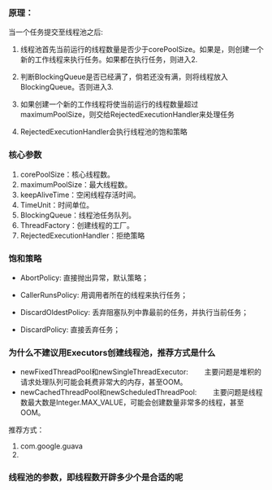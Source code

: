 ### 原理：

当一个任务提交至线程池之后:

1. 线程池首先当前运行的线程数量是否少于corePoolSize。如果是，则创建一个新的工作线程来执行任务。如果都在执行任务，则进入2.

2. 判断BlockingQueue是否已经满了，倘若还没有满，则将线程放入BlockingQueue。否则进入3.

3. 如果创建一个新的工作线程将使当前运行的线程数量超过maximumPoolSize，则交给RejectedExecutionHandler来处理任务

4. RejectedExecutionHandler会执行线程池的饱和策略




### 核心参数

1. corePoolSize：核心线程数。
2. maximumPoolSize：最大线程数。
3. keepAliveTime：空闲线程存活时间。
4. TimeUnit：时间单位。
5. BlockingQueue：线程池任务队列。
6. ThreadFactory：创建线程的工厂。
7. RejectedExecutionHandler：拒绝策略

### 饱和策略

- AbortPolicy: 直接抛出异常，默认策略；

- CallerRunsPolicy: 用调用者所在的线程来执行任务；

- DiscardOldestPolicy: 丢弃阻塞队列中靠最前的任务，并执行当前任务；

- DiscardPolicy: 直接丢弃任务；

  

### 为什么不建议用Executors创建线程池，推荐方式是什么

- newFixedThreadPool和newSingleThreadExecutor:   主要问题是堆积的请求处理队列可能会耗费非常大的内存，甚至OOM。
- newCachedThreadPool和newScheduledThreadPool:   主要问题是线程数最大数是Integer.MAX_VALUE，可能会创建数量非常多的线程，甚至OOM。

推荐方式：

1. com.google.guava
2. 



### 线程池的参数，即线程数开辟多少个是合适的呢


